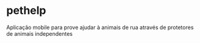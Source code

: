 # pethelp
Aplicação mobile para prove ajudar à animais de rua através de protetores de animais independentes 
